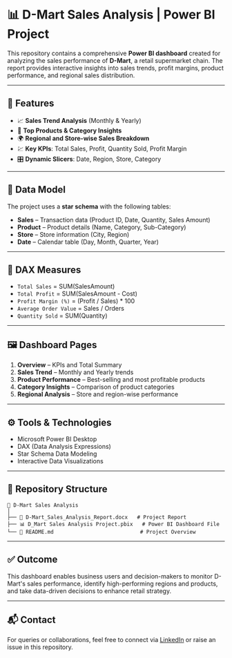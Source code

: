 
# 📊 D-Mart Sales Analysis | Power BI Project

This repository contains a comprehensive **Power BI dashboard** created for analyzing the sales performance of **D-Mart**, a retail supermarket chain. The report provides interactive insights into sales trends, profit margins, product performance, and regional sales distribution.

---

## 🚀 Features

- 📈 **Sales Trend Analysis** (Monthly & Yearly)
- 🛒 **Top Products & Category Insights**
- 🌍 **Regional and Store-wise Sales Breakdown**
- 💹 **Key KPIs**: Total Sales, Profit, Quantity Sold, Profit Margin
- 🎛️ **Dynamic Slicers**: Date, Region, Store, Category

---

## 🧱 Data Model

The project uses a **star schema** with the following tables:

- **Sales** – Transaction data (Product ID, Date, Quantity, Sales Amount)
- **Product** – Product details (Name, Category, Sub-Category)
- **Store** – Store information (City, Region)
- **Date** – Calendar table (Day, Month, Quarter, Year)

---

## 📐 DAX Measures

- `Total Sales` = SUM(SalesAmount)
- `Total Profit` = SUM(SalesAmount - Cost)
- `Profit Margin (%)` = (Profit / Sales) * 100
- `Average Order Value` = Sales / Orders
- `Quantity Sold` = SUM(Quantity)

---

## 🖼️ Dashboard Pages

1. **Overview** – KPIs and Total Summary
2. **Sales Trend** – Monthly and Yearly trends
3. **Product Performance** – Best-selling and most profitable products
4. **Category Insights** – Comparison of product categories
5. **Regional Analysis** – Store and region-wise performance

---

## ⚙️ Tools & Technologies

- Microsoft Power BI Desktop
- DAX (Data Analysis Expressions)
- Star Schema Data Modeling
- Interactive Data Visualizations

---

## 📂 Repository Structure

```
📁 D-Mart Sales Analysis
│
├── 📄 D-Mart_Sales_Analysis_Report.docx   # Project Report
├── 📊 D_Mart Sales Analysis Project.pbix   # Power BI Dashboard File
└── 📄 README.md                            # Project Overview
```

---

## ✅ Outcome

This dashboard enables business users and decision-makers to monitor D-Mart's sales performance, identify high-performing regions and products, and take data-driven decisions to enhance retail strategy.

---

## 📬 Contact

For queries or collaborations, feel free to connect via [LinkedIn](https://www.linkedin.com) or raise an issue in this repository.
